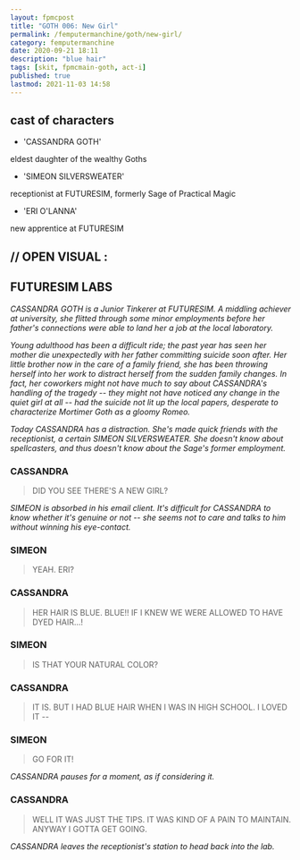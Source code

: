 ```yaml
---
layout: fpmcpost
title: "GOTH 006: New Girl"
permalink: /femputermanchine/goth/new-girl/
category: femputermanchine
date: 2020-09-21 18:11
description: "blue hair"
tags: [skit, fpmcmain-goth, act-i]
published: true
lastmod: 2021-11-03 14:58
---
```

[//]: # (  9/21/20  -added)
[//]: # ( 10/15/21  -linkout removed)
[//]: # ( 11/03/21  -title added)

## cast of characters ##
* 'CASSANDRA GOTH'

eldest daughter of the wealthy Goths 

* 'SIMEON SILVERSWEATER'

receptionist at FUTURESIM, formerly Sage of Practical Magic

* 'ERI O'LANNA'

new apprentice at FUTURESIM

## // OPEN VISUAL : ##

## FUTURESIM LABS ##

<I>CASSANDRA GOTH is a Junior Tinkerer at FUTURESIM. A middling achiever at university, she flitted through some minor employments before her father's connections were able to land her a job at the local laboratory. </i>

<i>Young adulthood has been a difficult ride; the past year has seen her mother die unexpectedly with her father committing suicide soon after. Her little brother now in the care of a family friend, she has been throwing herself into her work to distract herself from the sudden family changes. In fact, her coworkers might not have much to say about CASSANDRA's handling of the tragedy -- they might not have noticed any change in the quiet girl at all -- had the suicide not lit up the local papers, desperate to characterize Mortimer Goth as a gloomy Romeo. </i>

<i>Today CASSANDRA has a distraction. She's made quick friends with the receptionist, a certain SIMEON SILVERSWEATER. She doesn't know about spellcasters, and thus doesn't know about the Sage's former employment. </i>

### CASSANDRA ###

> DID YOU SEE THERE'S A NEW GIRL?

<I>SIMEON is absorbed in his email client. It's difficult for CASSANDRA to know whether it's genuine or not -- she seems not to care and talks to him without winning his eye-contact.</i>

### SIMEON ###

> YEAH. ERI?

### CASSANDRA ###

> HER HAIR IS BLUE. BLUE!! IF I KNEW WE WERE ALLOWED TO HAVE DYED HAIR...!

### SIMEON ###

> IS THAT YOUR NATURAL COLOR?

### CASSANDRA ###

> IT IS. BUT I HAD BLUE HAIR WHEN I WAS IN HIGH SCHOOL. I LOVED IT --

### SIMEON ###

> GO FOR IT!

<I>CASSANDRA pauses for a moment, as if considering it.</i>

### CASSANDRA ###

> WELL IT WAS JUST THE TIPS. IT WAS KIND OF A PAIN TO MAINTAIN. ANYWAY I GOTTA GET GOING.

<I>CASSANDRA leaves the receptionist's station to head back into the lab.</i>



